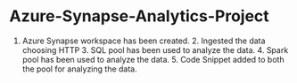 # Azure-Synapse-Analytics-Project
1. Azure Synapse workspace has been created. 2. Ingested the data choosing HTTP 3. SQL pool has been used to analyze the data. 4. Spark pool has been used to analyze the data. 5. Code Snippet added to both the pool for analyzing the data.
